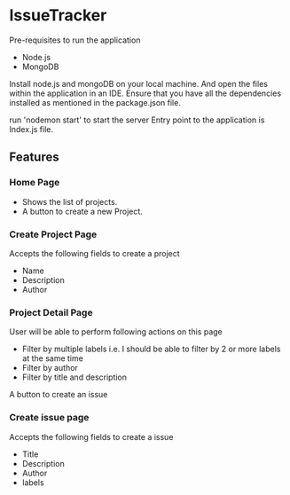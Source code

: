 # IssueTracker

Pre-requisites to run the application

- Node.js
- MongoDB

Install node.js and mongoDB on your local machine. And open the files within the application in an IDE. Ensure that you have all the dependencies installed as mentioned in the package.json file.

run 'nodemon start' to start the server
Entry point to the application is Index.js file.

## Features


### Home Page
- Shows the list of projects.
- A button to create a new Project.

### Create Project Page
Accepts the following fields to create a project
- Name
- Description
- Author

### Project Detail Page
User will be able to perform following actions on this page
- Filter by multiple labels i.e. I should be able to filter by 2 or more labels at the same time
- Filter by author
- Filter by title and description

A button to create an issue


### Create issue page

Accepts the following fields to create a issue
- Title
- Description
- Author
- labels
